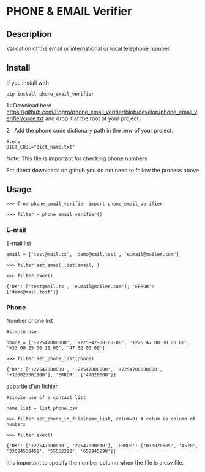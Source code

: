 # PHONE & EMAIL Verifier

## Description
 Validation of the email or international or local telephone number.

## Install

If you install with

    pip install phone_email_verifier


1 : Download here https://github.com/Bogro/phone_email_verifier/blob/develop/phone_email_verifier/code.txt and drop it at the root of your project.

2 : Add the phone code dictionary path in the .env of your project.
    
    #.env
    DICT_CODE="dict_name.txt"

Note: This file is important for checking phone numbers


For direct downloads on github you do not need to follow the process above

## Usage


    >>> from phone_email_verifier import phone_email_verifier

    >>> filter = phone_email_verifier()

    

   ### E-mail

E-mail list

    email = ['test@mail.tx', 'demo@mail.test', 'e.mail@mailer.com']

    >>> filter.set_email_list(email, )

    >>> filter.exec()

    {'OK': ['test@mail.tx', 'e.mail@mailer.com'], 'ERROR': ['demo@mail.test']}

   ### Phone

Number phone list 
    
    #simple use

    phone = ['+22547000000', '+225-47-00-00-00', '+225 47 00 00 00 00', '+33 00 25 00 11 00', '47 02 00 00']

    >>> filter.set_phone_list(phone)

    {'OK': ['+22547000000', '+22547000000', '+2254700000000', '+330025001100'], 'ERROR': ['47020000']}



appartie d'un fichier

    #simple use of a contact list

    name_list = list_phone.csv

    >>> filter.set_phone_in_file(name_list, colum=0) # colum is column of numbers

    >>> filter.exec()

    {'OK': ['+22547000000', '22547000010'], 'ERROR': ['030020585', '4578', '33024558452', '55552222', '658945898']}


It is important to specify the number column when the file is a csv file.